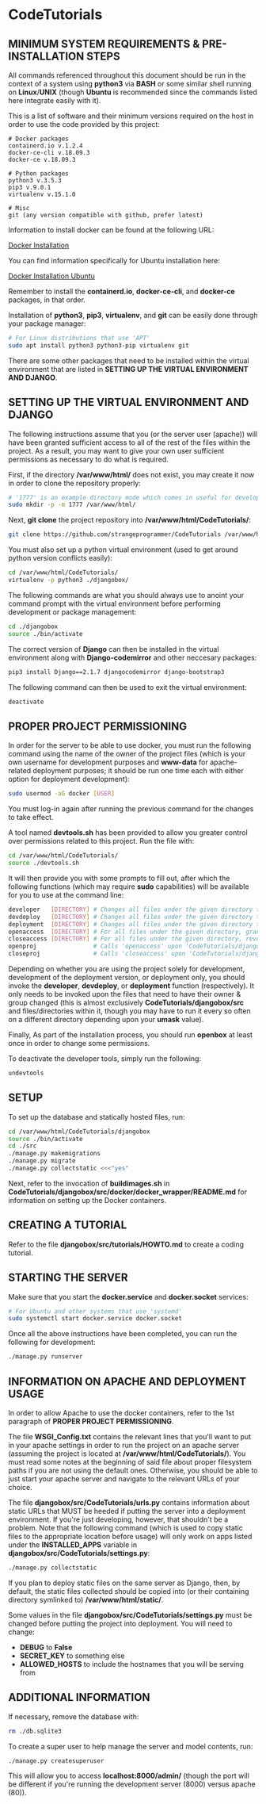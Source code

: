 # CodeTutorials

## MINIMUM SYSTEM REQUIREMENTS & PRE-INSTALLATION STEPS

All commands referenced throughout this document should be run in the context of a system using **python3** via **BASH** or some similar shell running on **Linux**/**UNIX** (though **Ubuntu** is recommended since the commands listed here integrate easily with it).

This is a list of software and their minimum versions required on the host in order to use the code provided by this project:

	# Docker packages
	containerd.io v.1.2.4
	docker-ce-cli v.18.09.3
	docker-ce v.18.09.3
	
	# Python packages
	python3 v.3.5.3
	pip3 v.9.0.1
	virtualenv v.15.1.0
	
	# Misc
	git (any version compatible with github, prefer latest)

Information to install docker can be found at the following URL:

[Docker Installation](https://docs.docker.com/install/)

You can find information specifically for Ubuntu installation here:

[Docker Installation Ubuntu](https://docs.docker.com/install/linux/docker-ce/ubuntu/#install-docker-ce)

Remember to install the **containerd.io**, **docker-ce-cli**, and **docker-ce** packages, in that order.

Installation of **python3**, **pip3**, **virtualenv**, and **git** can be easily done through your package manager:

```bash
# For Linux distributions that use 'APT'
sudo apt install python3 python3-pip virtualenv git
```

There are some other packages that need to be installed within the virtual environment that are listed in **SETTING UP THE VIRTUAL ENVIRONMENT AND DJANGO**.

## SETTING UP THE VIRTUAL ENVIRONMENT AND DJANGO

The following instructions assume that you (or the server user (apache)) will have been granted sufficient access to all of the rest of the files within the project. As a result, you may want to give your own user sufficient permissions as necessary to do what is required.

First, if the directory **/var/www/html/** does not exist, you may create it now in order to clone the repository properly:

```bash
# '1777' is an example directory mode which comes in useful for development
sudo mkdir -p -m 1777 /var/www/html/
```

Next, **git clone** the project repository into **/var/www/html/CodeTutorials/**:

```bash
git clone https://github.com/strangeprogrammer/CodeTutorials /var/www/html/CodeTutorials/
```

You must also set up a python virtual environment (used to get around python version conflicts easily):

```bash
cd /var/www/html/CodeTutorials/
virtualenv -p python3 ./djangobox/
```

The following commands are what you should always use to anoint your command prompt with the virtual environment before performing development or package management:

```bash
cd ./djangobox
source ./bin/activate
```

The correct version of **Django** can then be installed in the virtual environment along with **Django-codemirror** and other neccesary packages:

```bash
pip3 install Django==2.1.7 djangocodemirror django-bootstrap3
```

The following command can then be used to exit the virtual environment:

```bash
deactivate
```

## PROPER PROJECT PERMISSIONING

In order for the server to be able to use docker, you must run the following command using the name of the owner of the project files (which is your own username for development purposes and **www-data** for apache-related deployment purposes; it should be run one time each with either option for deployment development):

```bash
sudo usermod -aG docker [USER]
```

You must log-in again after running the previous command for the changes to take effect.

A tool named **devtools.sh** has been provided to allow you greater control over permissions related to this project. Run the file with:

```bash
cd /var/www/html/CodeTutorials/
source ./devtools.sh
```

It will then provide you with some prompts to fill out, after which the following functions (which may require **sudo** capabilities) will be available for you to use at the command line:

```bash
developer	[DIRECTORY]	# Changes all files under the given directory to the developer's owner and group
devdeploy	[DIRECTORY]	# Changes all files under the given directory to the developer's owner and the server's group
deployment	[DIRECTORY]	# Changes all files under the given directory to the server's owner and group
openaccess	[DIRECTORY]	# For all files under the given directory, grants file read and directory traversal permission to everyone
closeaccess	[DIRECTORY]	# For all files under the given directory, revokes all permissions from everyone except the owner
openproj				# Calls 'openaccess' upon 'CodeTutorials/djangobox/src/' and deals with a pesky file's permissions
closeproj				# Calls 'closeaccess' upon 'CodeTutorials/djangobox/src/' and deals with a pesky file's permissions
```

Depending on whether you are using the project solely for development, development of the deployment version, or deployment only, you should invoke the **developer**, **devdeploy**, or **deployment** function (respectively). It only needs to be invoked upon the files that need to have their owner & group changed (this is almost exclusively **CodeTutorials/djangobox/src** and files/directories within it, though you may have to run it every so often on a different directory depending upon your **umask** value).

Finally, As part of the installation process, you should run **openbox** at least once in order to change some permissions.

To deactivate the developer tools, simply run the following:

```bash
undevtools
```

## SETUP

To set up the database and statically hosted files, run:

```bash
cd /var/www/html/CodeTutorials/djangobox
source ./bin/activate
cd ./src
./manage.py makemigrations
./manage.py migrate
./manage.py collectstatic <<<"yes"
```

Next, refer to the invocation of **buildimages.sh** in **CodeTutorials/djangobox/src/docker/docker_wrapper/README.md** for information on setting up the Docker containers.

## CREATING A TUTORIAL

Refer to the file **djangobox/src/tutorials/HOWTO.md** to create a coding tutorial.

## STARTING THE SERVER

Make sure that you start the **docker.service** and **docker.socket** services:

```bash
# For Ubuntu and other systems that use 'systemd'
sudo systemctl start docker.service docker.socket
```

Once all the above instructions have been completed, you can run the following for development:

```bash
./manage.py runserver
```

## INFORMATION ON APACHE AND DEPLOYMENT USAGE

In order to allow Apache to use the docker containers, refer to the 1st paragraph of **PROPER PROJECT PERMISSIONING**.

The file **WSGI_Config.txt** contains the relevant lines that you'll want to put in your apache settings in order to run the project on an apache server (assuming the project is located at **/var/www/html/CodeTutorials/**). You must read some notes at the beginning of said file about proper filesystem paths if you are not using the default ones.  Otherwise, you should be able to just start your apache server and navigate to the relevant URLs of your choice.

The file **djangobox/src/CodeTutorials/urls.py** contains information about static URLs that MUST be heeded if putting the server into a deployment environment. If you're just developing, however, that shouldn't be a problem. Note that the following command (which is used to copy static files to the appropriate location before usage) will only work on apps listed under the **INSTALLED_APPS** variable in **djangobox/src/CodeTutorials/settings.py**:

```bash
./manage.py collectstatic
```

If you plan to deploy static files on the same server as Django, then, by default, the static files collected should be copied into (or their containing directory symlinked to) **/var/www/html/static/**.

Some values in the file **djangobox/src/CodeTutorials/settings.py** must be changed before putting the project into deployment. You will need to change:

- **DEBUG** to **False**
- **SECRET_KEY** to something else
- **ALLOWED_HOSTS** to include the hostnames that you will be serving from

## ADDITIONAL INFORMATION

If necessary, remove the database with:

```bash
rm ./db.sqlite3
```

To create a super user to help manage the server and model contents, run:

```bash
./manage.py createsuperuser
```

This will allow you to access **localhost:8000/admin/** (though the port will be different if you're running the development server (8000) versus apache (80)).